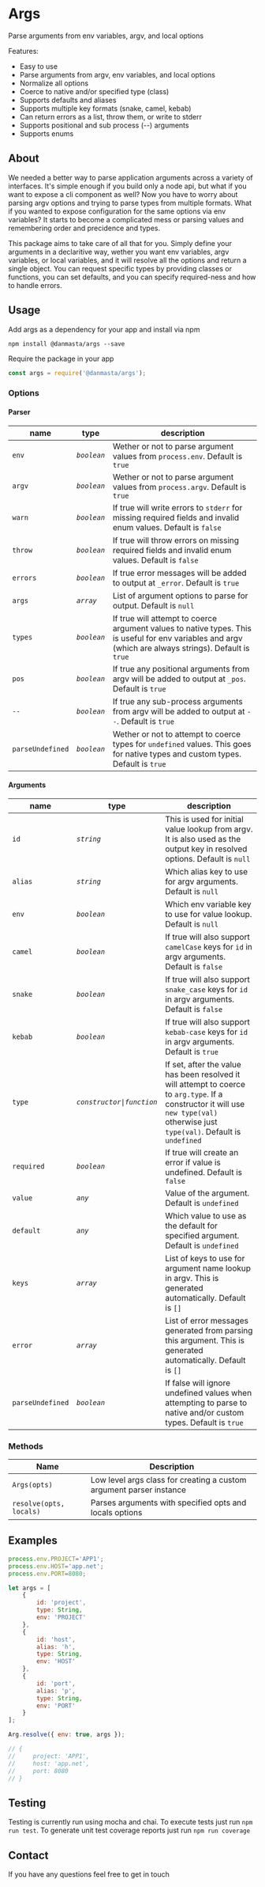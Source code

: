 # Args
Parse arguments from env variables, argv, and local options

Features:
* Easy to use
* Parse arguments from argv, env variables, and local options
* Normalize all options
* Coerce to native and/or specified type (class)
* Supports defaults and aliases
* Supports multiple key formats (snake, camel, kebab)
* Can return errors as a list, throw them, or write to stderr
* Supports positional and sub process (--) arguments
* Supports enums

## About
We needed a better way to parse application arguments across a variety of interfaces. It's simple enough if you build only a node api, but what if you want to expose a cli component as well? Now you have to worry about parsing argv options and trying to parse types from multiple formats. What if you wanted to expose configuration for the same options via env variables? It starts to become a complicated mess or parsing values and remembering order and precidence and types.

This package aims to take care of all that for you. Simply define your arguments in a declaritive way, wether you want env variables, argv variables, or local variables, and it will resolve all the options and return a single object. You can request specific types by providing classes or functions, you can set defaults, and you can specify required-ness and how to handle errors.

## Usage
Add args as a dependency for your app and install via npm
```
npm install @danmasta/args --save
```
Require the package in your app
```javascript
const args = require('@danmasta/args');
```

### Options
#### Parser
name | type | description
-----|------|------------
`env` | *`boolean`* | Wether or not to parse argument values from `process.env`. Default is `true`
`argv` | *`boolean`* | Wether or not to parse argument values from `process.argv`. Default is `true`
`warn` | *`boolean`* | If true will write errors to `stderr` for missing required fields and invalid enum values. Default is `false`
`throw` | *`boolean`* | If true will throw errors on missing required fields and invalid enum values. Default is `false`
`errors` | *`boolean`* | If true error messages will be added to output at `_error`. Default is `true`
`args` | *`array`* | List of argument options to parse for output. Default is `null`
`types` | *`boolean`* | If true will attempt to coerce argument values to native types. This is useful for env variables and argv (which are always strings). Default is `true`
`pos` | *`boolean`* | If true any positional arguments from argv will be added to output at `_pos`. Default is `true`
`--` | *`boolean`* | If true any sub-process arguments from argv will be added to output at `--`. Default is `true`
`parseUndefined` | *`boolean`* | Wether or not to attempt to coerce types for `undefined` values. This goes for native types and custom types. Default is `true`

#### Arguments
name | type | description
-----|------|------------
`id` | *`string`* | This is used for initial value lookup from argv. It is also used as the output key in resolved options. Default is `null`
`alias` | *`string`* | Which alias key to use for argv arguments. Default is `null`
`env` | *`boolean`* | Which env variable key to use for value lookup. Default is `null`
`camel` | *`boolean`* | If true will also support `camelCase` keys for `id` in argv arguments. Default is `false`
`snake` | *`boolean`* | If true will also support `snake_case` keys for `id` in argv arguments. Default is `false`
`kebab` | *`boolean`* | If true will also support `kebab-case` keys for `id` in argv arguments. Default is `true`
`type` | *`constructor\|function`* | If set, after the value has been resolved it will attempt to coerce to `arg.type`. If a constructor it will use `new type(val)` otherwise just `type(val)`. Default is `undefined`
`required` | *`boolean`* | If true will create an error if value is undefined. Default is `false`
`value` | *`any`* | Value of the argument. Default is `undefined`
`default` | *`any`* | Which value to use as the default for specified argument. Default is `undefined`
`keys` | *`array`* | List of keys to use for argument name lookup in argv. This is generated automatically. Default is `[]`
`error` | *`array`* | List of error messages generated from parsing this argument. This is generated automatically. Default is `[]`
`parseUndefined` | *`boolean`* | If false will ignore undefined values when attempting to parse to native and/or custom types. Default is `true`

### Methods
Name | Description
-----|------------
`Args(opts)` | Low level args class for creating a custom argument parser instance
`resolve(opts, locals)` | Parses arguments with specified opts and locals options

## Examples
```javascript
process.env.PROJECT='APP1';
process.env.HOST='app.net';
process.env.PORT=8080;

let args = [
    {
        id: 'project',
        type: String,
        env: 'PROJECT'
    },
    {
        id: 'host',
        alias: 'h',
        type: String,
        env: 'HOST'
    },
    {
        id: 'port',
        alias: 'p',
        type: String,
        env: 'PORT'
    }
];

Arg.resolve({ env: true, args });

// {
//     project: 'APP1',
//     host: 'app.net',
//     port: 8080
// }

```

## Testing
Testing is currently run using mocha and chai. To execute tests just run `npm run test`. To generate unit test coverage reports just run `npm run coverage`

## Contact
If you have any questions feel free to get in touch
